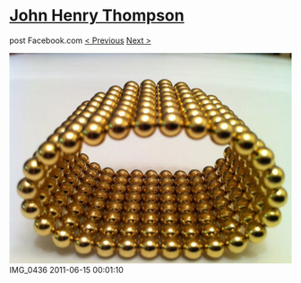 # [John Henry Thompson](../README.md)
post Facebook.com
[< Previous](2011-06-15-2.md) [Next >](2011-06-15-4.md)

[![](../media/2011-06-15/Magnetic-Balls-IMG_0436.jpg)](../README.md)
IMG_0436
2011-06-15 00:01:10